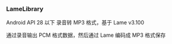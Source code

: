 ### LameLibrary
Android API 28 以下  录音转 MP3 格式，基于 Lame v3.100

通过录音输出 PCM 格式数据，然后通过 Lame 编码成 MP3 格式保存

